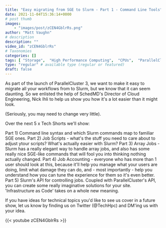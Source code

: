 ```yaml
---
title: "Easy migrating from SGE to Slurm - Part 1 - Command Line Tools"
date: 2021-11-04T15:36:14+0000
# post thumb
images:
    - "images/post/zCEN4GblrRs.png"
author: "Matt Vaughn"
# description
description: ""
video_id: "zCEN4GblrRs"
# Taxonomies
categories: []
tags: [ "Storage",  "High Performance Computing",  "CPUs",  "ParallelCluster",  "Schedulers",  "sge",  "GPUs",  "workflow",  "HPC",  "DCV",  "slurm",  "job scripts",  "Lustre",  "vizualization",  "EC2",  "Covid-19",  "virtualization",  "techshorts", ]
type: "regular" # available type (regular or featured)
draft: false
---
```


As part of the launch of ParallelCluster 3, we want to make it easy to migrate all your workflows from to Slurm, but we know that it can seem daunting. So we enlisted the help of SchedMD's Director of Cloud Engineering, Nick Ihli to help us show you how it's a lot easier than it might look.

(Seriously, you may need to change very little).

Over the next 5 x Tech Shorts we'll show:

Part 1) Command line syntax and which Slurm commands map to  familiar SGE ones.
Part 2) Job Scripts - what's the stuff you need to care about to adjust ytour scripts? What's actually easier with Slurm?
Part 3) Array Jobs - Slurm has a really elegant way to handle array jobs, and also has some really nice SGE-like commands that will fool you into thinking nothing actually changed.
Part 4) Job Accounting - everyone who has more than 1 user should look at this, because it'll help you manage what your users are doing, limit what damage they can do, and - most importantly - help you understand how you can tune the experience for them so it's even better.
Part 5) Slurm's API for controlling jobs. Coupled with ParallelCluster's API, you can create some really imaginative solutions for your site. 'Infrastructure as Code' takes on a whole new meaning.

If you have ideas for technical topics you'd like to see us cover in a future show, let us know by finding us on Twitter (@TechHpc) and DM'ing us with your idea.

{{< youtube zCEN4GblrRs >}}